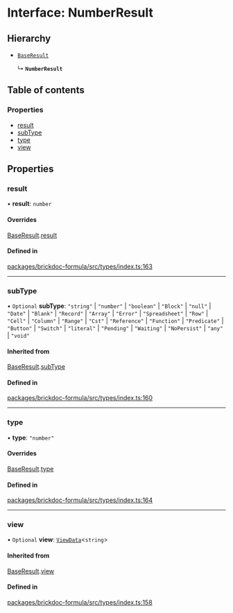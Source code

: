 # Interface: NumberResult

## Hierarchy

- [`BaseResult`](BaseResult.md)

  ↳ **`NumberResult`**

## Table of contents

### Properties

- [result](NumberResult.md#result)
- [subType](NumberResult.md#subtype)
- [type](NumberResult.md#type)
- [view](NumberResult.md#view)

## Properties

### <a id="result" name="result"></a> result

• **result**: `number`

#### Overrides

[BaseResult](BaseResult.md).[result](BaseResult.md#result)

#### Defined in

[packages/brickdoc-formula/src/types/index.ts:163](https://github.com/brickdoc/brickdoc/blob/main/packages/brickdoc-formula/src/types/index.ts#L163)

---

### <a id="subtype" name="subtype"></a> subType

• `Optional` **subType**: `"string"` \| `"number"` \| `"boolean"` \| `"Block"` \| `"null"` \| `"Date"` \| `"Blank"` \| `"Record"` \| `"Array"` \| `"Error"` \| `"Spreadsheet"` \| `"Row"` \| `"Cell"` \| `"Column"` \| `"Range"` \| `"Cst"` \| `"Reference"` \| `"Function"` \| `"Predicate"` \| `"Button"` \| `"Switch"` \| `"literal"` \| `"Pending"` \| `"Waiting"` \| `"NoPersist"` \| `"any"` \| `"void"`

#### Inherited from

[BaseResult](BaseResult.md).[subType](BaseResult.md#subtype)

#### Defined in

[packages/brickdoc-formula/src/types/index.ts:160](https://github.com/brickdoc/brickdoc/blob/main/packages/brickdoc-formula/src/types/index.ts#L160)

---

### <a id="type" name="type"></a> type

• **type**: `"number"`

#### Overrides

[BaseResult](BaseResult.md).[type](BaseResult.md#type)

#### Defined in

[packages/brickdoc-formula/src/types/index.ts:164](https://github.com/brickdoc/brickdoc/blob/main/packages/brickdoc-formula/src/types/index.ts#L164)

---

### <a id="view" name="view"></a> view

• `Optional` **view**: [`ViewData`](ViewData.md)<`string`\>

#### Inherited from

[BaseResult](BaseResult.md).[view](BaseResult.md#view)

#### Defined in

[packages/brickdoc-formula/src/types/index.ts:158](https://github.com/brickdoc/brickdoc/blob/main/packages/brickdoc-formula/src/types/index.ts#L158)
